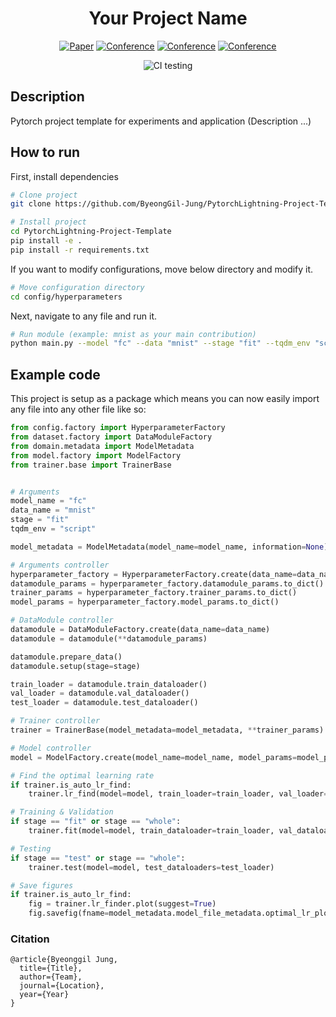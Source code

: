 <div align="center">    
 
# Your Project Name     

[![Paper](http://img.shields.io/badge/paper-arxiv.1001.2234-B31B1B.svg)](https://www.nature.com/articles/nature14539)
[![Conference](http://img.shields.io/badge/NeurIPS-2019-4b44ce.svg)](https://papers.nips.cc/book/advances-in-neural-information-processing-systems-31-2018)
[![Conference](http://img.shields.io/badge/ICLR-2019-4b44ce.svg)](https://papers.nips.cc/book/advances-in-neural-information-processing-systems-31-2018)
[![Conference](http://img.shields.io/badge/AnyConference-year-4b44ce.svg)](https://papers.nips.cc/book/advances-in-neural-information-processing-systems-31-2018)  
<!--
ARXIV   
[![Paper](http://img.shields.io/badge/arxiv-math.co:1480.1111-B31B1B.svg)](https://www.nature.com/articles/nature14539)
-->
![CI testing](https://github.com/PyTorchLightning/deep-learning-project-template/workflows/CI%20testing/badge.svg?branch=master&event=push)


<!--  
Conference   
-->   
</div>
 
## Description   
Pytorch project template for experiments and application (Description ...)    

## How to run   
First, install dependencies   
```bash
# Clone project   
git clone https://github.com/ByeongGil-Jung/PytorchLightning-Project-Template.git

# Install project   
cd PytorchLightning-Project-Template
pip install -e .   
pip install -r requirements.txt
 ```    
If you want to modify configurations, move below directory and modify it. 
 ```bash
# Move configuration directory        
cd config/hyperparameters
```    
Next, navigate to any file and run it.   
 ```bash
# Run module (example: mnist as your main contribution)   
python main.py --model "fc" --data "mnist" --stage "fit" --tqdm_env "script"    
```

## Example code
This project is setup as a package which means you can now easily import any file into any other file like so:
```python
from config.factory import HyperparameterFactory
from dataset.factory import DataModuleFactory
from domain.metadata import ModelMetadata
from model.factory import ModelFactory
from trainer.base import TrainerBase


# Arguments
model_name = "fc"
data_name = "mnist"
stage = "fit"
tqdm_env = "script"

model_metadata = ModelMetadata(model_name=model_name, information=None)

# Arguments controller
hyperparameter_factory = HyperparameterFactory.create(data_name=data_name, model_name=model_name)
datamodule_params = hyperparameter_factory.datamodule_params.to_dict()
trainer_params = hyperparameter_factory.trainer_params.to_dict()
model_params = hyperparameter_factory.model_params.to_dict()

# DataModule controller
datamodule = DataModuleFactory.create(data_name=data_name)
datamodule = datamodule(**datamodule_params)

datamodule.prepare_data()
datamodule.setup(stage=stage)

train_loader = datamodule.train_dataloader()
val_loader = datamodule.val_dataloader()
test_loader = datamodule.test_dataloader()

# Trainer controller
trainer = TrainerBase(model_metadata=model_metadata, **trainer_params)

# Model controller
model = ModelFactory.create(model_name=model_name, model_params=model_params)

# Find the optimal learning rate
if trainer.is_auto_lr_find:
    trainer.lr_find(model=model, train_loader=train_loader, val_loader=val_loader)

# Training & Validation
if stage == "fit" or stage == "whole":
    trainer.fit(model=model, train_dataloader=train_loader, val_dataloaders=val_loader)

# Testing
if stage == "test" or stage == "whole":
    trainer.test(model=model, test_dataloaders=test_loader)

# Save figures
if trainer.is_auto_lr_find:
    fig = trainer.lr_finder.plot(suggest=True)
    fig.savefig(fname=model_metadata.model_file_metadata.optimal_lr_plot_path)    
```

### Citation   
```
@article{Byeonggil Jung,
  title={Title},
  author={Team},
  journal={Location},
  year={Year}
}
```   
